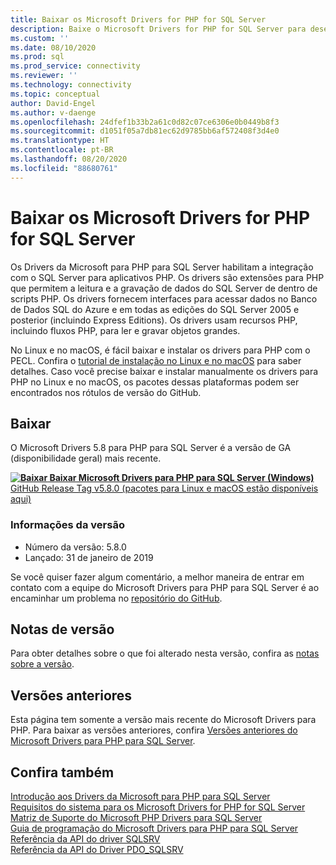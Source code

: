 ```yaml
---
title: Baixar os Microsoft Drivers for PHP for SQL Server
description: Baixe o Microsoft Drivers for PHP for SQL Server para desenvolver aplicativos PHP que se conectam ao SQL Server e ao Banco de Dados SQL do Azure.
ms.custom: ''
ms.date: 08/10/2020
ms.prod: sql
ms.prod_service: connectivity
ms.reviewer: ''
ms.technology: connectivity
ms.topic: conceptual
author: David-Engel
ms.author: v-daenge
ms.openlocfilehash: 24dfef1b33b2a61c0d82c07ce6306e0b0449b8f3
ms.sourcegitcommit: d1051f05a7db81ec62d9785bb6af572408f3d4e0
ms.translationtype: HT
ms.contentlocale: pt-BR
ms.lasthandoff: 08/20/2020
ms.locfileid: "88680761"
---
```

# <a name="download-the-microsoft-drivers-for-php-for-sql-server"></a>Baixar os Microsoft Drivers for PHP for SQL Server

Os Drivers da Microsoft para PHP para SQL Server habilitam a integração com o SQL Server para aplicativos PHP. Os drivers são extensões para PHP que permitem a leitura e a gravação de dados do SQL Server de dentro de scripts PHP. Os drivers fornecem interfaces para acessar dados no Banco de Dados SQL do Azure e em todas as edições do SQL Server 2005 e posterior (incluindo Express Editions). Os drivers usam recursos PHP, incluindo fluxos PHP, para ler e gravar objetos grandes.

No Linux e no macOS, é fácil baixar e instalar os drivers para PHP com o PECL. Confira o [tutorial de instalação no Linux e no macOS](installation-tutorial-linux-mac.md) para saber detalhes. Caso você precise baixar e instalar manualmente os drivers para PHP no Linux e no macOS, os pacotes dessas plataformas podem ser encontrados nos rótulos de versão do GitHub.

## <a name="download"></a>Baixar

O Microsoft Drivers 5.8 para PHP para SQL Server é a versão de GA (disponibilidade geral) mais recente.

**[![Baixar](../../ssms/media/download-icon.png) Baixar Microsoft Drivers para PHP para SQL Server (Windows)](https://go.microsoft.com/fwlink/?linkid=2120362)**  
[GitHub Release Tag v5.8.0 (pacotes para Linux e macOS estão disponíveis aqui)](https://github.com/Microsoft/msphpsql/releases/tag/v5.8.0)

### <a name="version-information"></a>Informações da versão

- Número da versão: 5.8.0
- Lançado: 31 de janeiro de 2019

Se você quiser fazer algum comentário, a melhor maneira de entrar em contato com a equipe do Microsoft Drivers para PHP para SQL Server é ao encaminhar um problema no [repositório do GitHub](https://github.com/Microsoft/msphpsql/issues).

## <a name="release-notes"></a>Notas de versão

Para obter detalhes sobre o que foi alterado nesta versão, confira as [notas sobre a versão](release-notes-php-sql-driver.md).

## <a name="previous-releases"></a>Versões anteriores

Esta página tem somente a versão mais recente do Microsoft Drivers para PHP. Para baixar as versões anteriores, confira [Versões anteriores do Microsoft Drivers para PHP para SQL Server](release-notes-php-sql-driver.md#previous-releases).

## <a name="see-also"></a>Confira também

[Introdução aos Drivers da Microsoft para PHP para SQL Server](getting-started-with-the-php-sql-driver.md)  
[Requisitos do sistema para os Microsoft Drivers for PHP for SQL Server](system-requirements-for-the-php-sql-driver.md)  
[Matriz de Suporte do Microsoft PHP Drivers para SQL Server](microsoft-php-drivers-for-sql-server-support-matrix.md)  
[Guia de programação do Microsoft Drivers para PHP para SQL Server](programming-guide-for-php-sql-driver.md)  
[Referência da API do driver SQLSRV](sqlsrv-driver-api-reference.md)  
[Referência da API do Driver PDO_SQLSRV](pdo-sqlsrv-driver-reference.md)  
